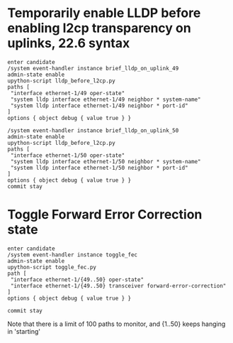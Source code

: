# Temporarily enable LLDP before enabling l2cp transparency on uplinks, 22.6 syntax

```
enter candidate
/system event-handler instance brief_lldp_on_uplink_49
admin-state enable
upython-script lldp_before_l2cp.py
paths [
 "interface ethernet-1/49 oper-state"
 "system lldp interface ethernet-1/49 neighbor * system-name"
 "system lldp interface ethernet-1/49 neighbor * port-id"
]
options { object debug { value true } }

/system event-handler instance brief_lldp_on_uplink_50
admin-state enable
upython-script lldp_before_l2cp.py
paths [
 "interface ethernet-1/50 oper-state"
 "system lldp interface ethernet-1/50 neighbor * system-name"
 "system lldp interface ethernet-1/50 neighbor * port-id"
]
options { object debug { value true } }
commit stay
```

# Toggle Forward Error Correction state
```
enter candidate
/system event-handler instance toggle_fec
admin-state enable
upython-script toggle_fec.py
path [
 "interface ethernet-1/{49..50} oper-state"
 "interface ethernet-1/{49..50} transceiver forward-error-correction"
]
options { object debug { value true } }

commit stay
```

Note that there is a limit of 100 paths to monitor, and {1..50} keeps hanging in 'starting'
